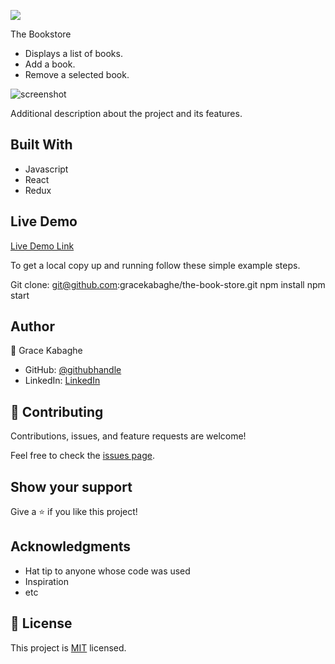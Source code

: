 ![](https://img.shields.io/badge/Microverse-blueviolet)

The Bookstore

- Displays a list of books.
- Add a book.
- Remove a selected book.

![screenshot](./app_screenshot.png)

Additional description about the project and its features.

## Built With

- Javascript
- React
- Redux

## Live Demo

[Live Demo Link](https://stupefied-mahavira-79dcd5.netlify.app/)

To get a local copy up and running follow these simple example steps.

Git clone: git@github.com:gracekabaghe/the-book-store.git
npm install 
npm start


## Author

👤 Grace Kabaghe

- GitHub: [@githubhandle](https://github.com/gracekabaghe)
- LinkedIn: [LinkedIn](https://linkedin.com/in/grace-kabaghe)

## 🤝 Contributing

Contributions, issues, and feature requests are welcome!

Feel free to check the [issues page](../../issues/).

## Show your support

Give a ⭐️ if you like this project!

## Acknowledgments

- Hat tip to anyone whose code was used
- Inspiration
- etc

## 📝 License

This project is [MIT](./MIT.md) licensed.